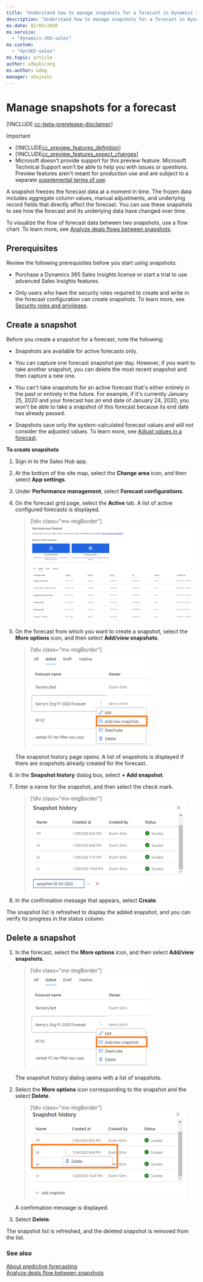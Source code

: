 ```yaml
---
title: "Understand how to manage snapshots for a forecast in Dynamics 365 Sales Insights | MicrosoftDocs"
description: "Understand how to manage snapshots for a forecast in Dynamics 365 Sales Insights"
ms.date: 02/03/2020
ms.service: 
  - "dynamics-365-sales"
ms.custom: 
  - "dyn365-sales"
ms.topic: article
author: udaykirang
ms.author: udag
manager: shujoshi
---
```


# Manage snapshots for a forecast

[!INCLUDE [cc-beta-prerelease-disclaimer](../includes/cc-beta-prerelease-disclaimer.md)]

> [!IMPORTANT]
> - [!INCLUDE[cc_preview_features_definition](../includes/cc-preview-features-definition.md)]  
> - [!INCLUDE[cc_preview_features_expect_changes](../includes/cc-preview-features-expect-changes.md)]
> - Microsoft doesn't provide support for this preview feature. Microsoft Technical Support won’t be able to help you with issues or questions. Preview features aren't meant for production use and are subject to a separate [supplemental terms of use](https://go.microsoft.com/fwlink/p/?linkid=870960).

A snapshot freezes the forecast data at a moment in time. The frozen data includes aggregate column values, manual adjustments, and underlying record fields that directly affect the forecast. You can use these snapshots to see how the forecast and its underlying data have changed over time.

To visualize the flow of forecast data between two snapshots, use a flow chart. To learn more, see [Analyze deals flows between snapshots](analyze-deals-flow-between-snapshots.md).

## Prerequisites

Review the following prerequisites before you start using snapshots:

-	Purchase a Dynamics 365 Sales Insights license or start a trial to use advanced Sales Insights features.

-	Only users who have the security roles required to create and write in the forecast configuration can create snapshots. To learn more, see [Security roles and privileges](https://docs.microsoft.com/power-platform/admin/security-roles-privileges).

## Create a snapshot

Before you create a snapshot for a forecast, note the following:

-	Snapshots are available for active forecasts only.

-	You can capture one forecast snapshot per day. However, if you want to take another snapshot, you can delete the most recent snapshot and then capture a new one.

-	You can't take snapshots for an active forecast that's either entirely in the past or entirely in the future. For example, if it's currently January 25, 2020 and your forecast has an end date of January 24, 2020, you won't be able to take a snapshot of this forecast because its end date has already passed.

- Snapshots save only the system-calculated forecast values and will not consider the adjusted values. To learn more, see [Adjust values in a forecast](https://docs.microsoft.com/dynamics365/sales-enterprise/adjust-values-in-forecast).

**To create snapshots**

1.	Sign in to the Sales Hub app.

2.	At the bottom of the site map, select the **Change area** icon, and then select **App settings**.

3.	Under **Performance management**, select **Forecast configurations**.

4.	On the forecast grid page, select the **Active** tab. A list of active configured forecasts is displayed.

    > [!div class="mx-imgBorder"]
    > ![List of active forecasts](media/predictive-forecasting-grid-page-active-tab.png "List of active forecasts")

5.	On the forecast from which you want to create a snapshot, select the **More options** icon, and then select **Add/view snapshots**.

    > [!div class="mx-imgBorder"]
    > ![Select add or view snapshots](media/predictive-forecasting-select-add-snapshot.png "Select add or view snapshots")

    The snapshot history page opens. A list of snapshots is displayed if there are snapshots already created for the forecast.

6.	In the **Snapshot history** dialog box, select **+ Add snapshot**.

7.	Enter a name for the snapshot, and then select the check mark.

    > [!div class="mx-imgBorder"]
    > ![Add a snapshot](media/predictive-forecasting-snapshot-take-snapshot.png "Add a snapshot")

8.	In the confirmation message that appears, select **Create**. 

The snapshot list is refreshed to display the added snapshot, and you can verify its progress in the status column.

## Delete a snapshot

1.	In the forecast, select the **More options** icon, and then select **Add/view snapshots**. 

    > [!div class="mx-imgBorder"]
    > ![Select add or view snapshots](media/predictive-forecasting-select-add-snapshot.png "Select add or view snapshots")

    The snapshot history dialog opens with a list of snapshots.

2.	Select the **More options** icon corresponding to the snapshot and the select **Delete**.
 
    > [!div class="mx-imgBorder"]
    > ![Delete a snapshot](media/predictive-forecasting-snapshot-delete-snapshot.png "Delete a snapshot")
 
    A confirmation message is displayed. 

3.	Select **Delete**. 

The snapshot list is refreshed, and the deleted snapshot is removed from the list.

### See also

[About predictive forecasting](configure-premium-forecasting.md)<br>
[Analyze deals flow between snapshots](analyze-deals-flow-between-snapshots.md)